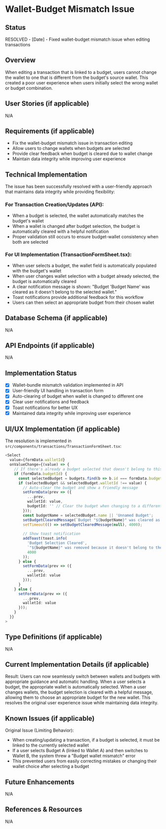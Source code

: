# Wallet-Budget Mismatch Issue

## Status
RESOLVED - [Date] - Fixed wallet-budget mismatch issue when editing transactions

## Overview
When editing a transaction that is linked to a budget, users cannot change the wallet to one that is different from the budget's source wallet. This created a poor user experience when users initially select the wrong wallet or budget combination.

## User Stories (if applicable)
N/A

## Requirements (if applicable)
- Fix the wallet-budget mismatch issue in transaction editing
- Allow users to change wallets when budgets are selected
- Provide clear feedback when budget is cleared due to wallet change
- Maintain data integrity while improving user experience

## Technical Implementation
The issue has been successfully resolved with a user-friendly approach that maintains data integrity while providing flexibility:

### For Transaction Creation/Updates (API):
- When a budget is selected, the wallet automatically matches the budget's wallet
- When a wallet is changed after budget selection, the budget is automatically cleared with a helpful notification
- Proper validation still occurs to ensure budget-wallet consistency when both are selected

### For UI Implementation (TransactionFormSheet.tsx):
- When user selects a budget, the wallet field is automatically populated with the budget's wallet
- When user changes wallet selection with a budget already selected, the budget is automatically cleared
- A clear notification message is shown: "Budget 'Budget Name' was cleared as it doesn't belong to the selected wallet."
- Toast notifications provide additional feedback for this workflow
- Users can then select an appropriate budget from their chosen wallet

## Database Schema (if applicable)
N/A

## API Endpoints (if applicable)
N/A

## Implementation Status
- [x] Wallet-bundle mismatch validation implemented in API
- [x] User-friendly UI handling in transaction form
- [x] Auto-clearing of budget when wallet is changed to different one
- [x] Clear user notifications and feedback
- [x] Toast notifications for better UX
- [x] Maintained data integrity while improving user experience

## UI/UX Implementation (if applicable)
The resolution is implemented in `src/components/transactions/TransactionFormSheet.tsx`:

```typescript
<Select 
  value={formData.walletId} 
  onValueChange={(value) => {
    // If there's already a budget selected that doesn't belong to this wallet, auto-clear it
    if (formData.budgetId) {
      const selectedBudget = budgets.find(b => b.id === formData.budgetId);
      if (selectedBudget && selectedBudget.walletId !== value) {
        // Auto-clear the budget and show a friendly message
        setFormData(prev => ({
          ...prev,
          walletId: value,
          budgetId: '' // Clear the budget when changing to a different wallet
        }));
        const budgetName = selectedBudget.name || 'Unnamed Budget';
        setBudgetClearedMessage(`Budget "${budgetName}" was cleared as it doesn't belong to the selected wallet.`);
        setTimeout(() => setBudgetClearedMessage(null), 4000);
        
        // Show toast notification
        addToast(toast.info(
          'Budget Selection Cleared',
          `"${budgetName}" was removed because it doesn't belong to the selected wallet.`,
          4000
        ));
      } else {
        setFormData(prev => ({
          ...prev,
          walletId: value
        }));
      }
    } else {
      setFormData(prev => ({
        ...prev,
        walletId: value
      }));
    }
  }}
>
```

## Type Definitions (if applicable)
N/A

## Current Implementation Details (if applicable)
Result: Users can now seamlessly switch between wallets and budgets with appropriate guidance and automatic handling. When a user selects a budget, the appropriate wallet is automatically selected. When a user changes wallets, the budget selection is cleared with a helpful message, allowing them to choose an appropriate budget for the new wallet. This resolves the original user experience issue while maintaining data integrity.

## Known Issues (if applicable)
Original Issue (Limiting Behavior):
- When creating/updating a transaction, if a budget is selected, it must be linked to the currently selected wallet
- If a user selects Budget A (linked to Wallet A) and then switches to Wallet B, the system threw a "Budget wallet mismatch" error
- This prevented users from easily correcting mistakes or changing their wallet choice after selecting a budget

## Future Enhancements
N/A

## References & Resources
N/A